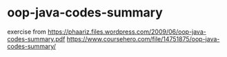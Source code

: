 # oop-java-codes-summary

exercise from
https://phaariz.files.wordpress.com/2009/06/oop-java-codes-summary.pdf
https://www.coursehero.com/file/14751875/oop-java-codes-summary/
